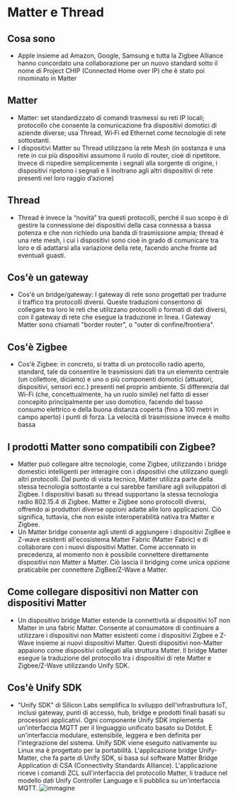 # Matter e Thread
## Cosa sono
- Apple insieme ad Amazon, Google, Samsung e tutta la Zigbee Alliance hanno concordato una collaborazione per un nuovo standard sotto il nome di Project CHIP (Connected Home over IP) che è stato poi rinominato in Matter
## Matter
- Matter: set standardizzato di comandi trasmessi su reti IP locali; protocollo che consente la comunicazione fra dispositivi domotici di aziende diverse; usa Thread, Wi‑Fi ed Ethernet come tecnologie di rete sottostanti.
- I dispositivi Matter su Thread utilizzano la rete Mesh (in sostanza è una rete in cui più dispositivi assumono il ruolo di router, cioè di ripetitore. Invece di rispedire semplicemente i segnali alla sorgente di origine, i dispositivi ripetono i segnali e li inoltrano agli altri dispositivi di rete presenti nel loro raggio d’azione)
## Thread
- Thread è invece la “novità” tra questi protocolli, perché il suo scopo è di gestire la connessione dei dispositivi della casa connessa a bassa potenza e che non richiedo una banda di trasmissione ampia; thread è una rete mesh, i cui i dispositivi sono cioè in grado di comunicare tra loro e di adattarsi alla variazione della rete, facendo anche fronte ad eventuali guasti.
## Cos'è un gateway
- Cos'è un bridge/gateway: I gateway di rete sono progettati per tradurre il traffico tra protocolli diversi. Queste traduzioni consentono di collegare tra loro le reti che utilizzano protocolli o formati di dati diversi, con il gateway di rete che esegue la traduzione in linea. I Gateway Matter sono chiamati "border router", o "outer di confine/frontiera".
## Cos'è Zigbee
- Cos'è Zigbee: in concreto, si tratta di un protocollo radio aperto, standard, tale da consentire le trasmissioni dati tra un elemento centrale (un collettore, diciamo) e uno o più componenti domotici (attuatori, dispositivi, sensori ecc.) presenti nel proprio ambiente. Si differenzia dal Wi-Fi (che, concettualmente, ha un ruolo simile) nel fatto di esser concepito principalmente per uso domotico, facendo del basso consumo elettrico e della buona distanza coperta (fino a 100 metri in campo aperto) i punti di forza. La velocità di trasmissione invece è molto bassa
## I prodotti Matter sono compatibili con Zigbee?
- Matter può collegare altre tecnologie, come Zigbee, utilizzando i bridge domestici intelligenti per interagire con i dispositivi che utilizzano quegli altri protocolli. Dal punto di vista tecnico, Matter utilizza parte della stessa tecnologia sottostante a cui sarebbe familiare agli sviluppatori di Zigbee. I dispositivi basati su thread supportano la stessa tecnologia radio 802.15.4 di Zigbee. Matter e Zigbee sono protocolli diversi, offrendo ai produttori diverse opzioni adatte alle loro applicazioni. Ciò significa, tuttavia, che non esiste interoperabilità nativa tra Matter e Zigbee.
- Un Matter bridge consente agli utenti di aggiungere i dispositivi ZigBee e Z-wave esistenti all'ecosistema Matter Fabric (Matter Fabric) e di collaborare con i nuovi dispositivi Matter. Come accennato in precedenza, al momento non è possibile connettere direttamente dispositivi non Matter a Matter. Ciò lascia il bridging come unica opzione praticabile per connettere ZigBee/Z-Wave a Matter.
## Come collegare dispositivi non Matter con dispositivi Matter
- Un dispositivo bridge Matter estende la connettività ai dispositivi IoT non Matter in una fabric Matter. Consente al consumatore di continuare a utilizzare i dispositivi non Matter esistenti come i dispositivi Zigbee e Z-Wave insieme ai nuovi dispositivi Matter. Questi dispositivi non-Matter appaiono come dispositivi collegati alla struttura Matter. Il bridge Matter esegue la traduzione del protocollo tra i dispositivi di rete Matter e Zigbee/Z-Wave utilizzando Unify SDK.
## Cos'è Unify SDK
- "Unify SDK" di Silicon Labs semplifica lo sviluppo dell'infrastruttura IoT, inclusi gateway, punti di accesso, hub, bridge e prodotti finali basati su processori applicativi. Ogni componente Unify SDK implementa un'interfaccia MQTT per il linguaggio unificato basato su Dotdot. È un'interfaccia modulare, estensibile, leggera e ben definita per l'integrazione del sistema. Unify SDK viene eseguito nativamente su Linux ma è progettato per la portabilità. L'applicazione bridge Unify-Matter, che fa parte di Unify SDK, si basa sul software Matter Bridge Application di CSA (Connectivity Standards Alliance). L'applicazione riceve i comandi ZCL sull'interfaccia del protocollo Matter, li traduce nel modello dati Unify Controller Language e li pubblica su un'interfaccia MQTT.
![immagine](https://github.com/scipioni/beesensor/assets/174588344/7a6b0d3d-b113-45f7-a836-5f98d8d76d34)
